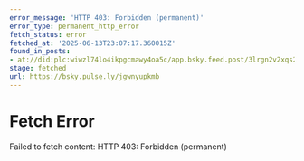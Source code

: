 ```yaml
---
error_message: 'HTTP 403: Forbidden (permanent)'
error_type: permanent_http_error
fetch_status: error
fetched_at: '2025-06-13T23:07:17.360015Z'
found_in_posts:
- at://did:plc:wiwzl74lo4ikpgcmawy4oa5c/app.bsky.feed.post/3lrgn2v2xqs2g
stage: fetched
url: https://bsky.pulse.ly/jgwnyupkmb
---
```


# Fetch Error

Failed to fetch content: HTTP 403: Forbidden (permanent)